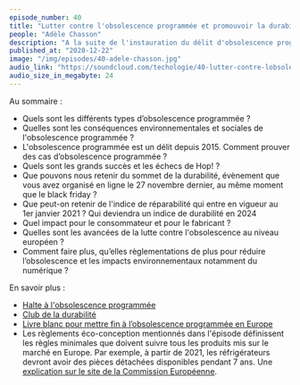 ```yaml
---
episode_number: 40
title: "Lutter contre l'obsolescence programmée et promouvoir la durabilité"
people: "Adèle Chasson"
description: "A la suite de l'instauration du délit d'obsolescence programmée dans le Code de la consommation en 2015, est née l'association HOP, Halte à l'obsolescence programmée. Cette association a été créée notamment, par Laëtitia Vasseur, ancienne assistante parlementaire et militante contre la surconsommation, Emile Meunier, avocat, et Samuel Sauvage, autre militant et consultant spécialisé dans l'économie circulaire. Pour parler d'obsolescence programmée et d'indice de réparabilité, nous avons le plaisir de recevoir Adèle Chasson, chargée des relations publiques de l'association Hop."
published_at: "2020-12-22"
image: "/img/episodes/40-adele-chasson.jpg"
audio_link: "https://soundcloud.com/techologie/40-lutter-contre-lobsolescence-programmee-et-promouvoir-la-durabilite"
audio_size_in_megabyte: 24
---
```


Au sommaire :

* Quels sont les différents types d’obsolescence programmée ?
* Quelles sont les conséquences environnementales et sociales de l'obsolescence programmée ?
* L'obsolescence programmée est un délit depuis 2015. Comment prouver des cas d’obsolescence programmée ?
* Quels sont les grands succès et les échecs de Hop! ?
* Que pouvons nous retenir du sommet de la durabilité, évènement que vous avez organisé en ligne le 27 novembre dernier, au même moment que le black friday ?
* Que peut-on retenir de l'indice de réparabilité qui entre en vigueur au 1er janvier 2021 ? Qui deviendra un indice de durabilité en 2024
* Quel impact pour le consommateur et pour le fabricant ?
* Quelles sont les avancées de la lutte contre l'obsolescence au niveau européen ?
* Comment faire plus, qu’elles règlementations de plus pour réduire l’obsolescence et les impacts environnementaux notamment du numérique ?

En savoir plus :

* [Halte à l'obsolescence programmée](https://www.halteobsolescence.org/)
* [Club de la durabilité](https://www.clubdeladurabilite.fr)
* [Livre blanc pour mettre fin à l’obsolescence programmée en Europe](https://www.halteobsolescence.org/hop-publie-un-livre-blanc-inedit-pour-mettre-fin-a-lobsolescence-programmee-en-europe/)
* Les règlements éco-conception mentionnés dans l'épisode définissent les règles minimales que doivent suivre tous les produits mis sur le marché en Europe. Par exemple, à partir de 2021, les réfrigérateurs devront avoir des pièces détachées disponibles pendant 7 ans. Une [explication sur le site de la Commission Européenne](https://ec.europa.eu/commission/presscorner/detail/en/qanda_19_5889).
